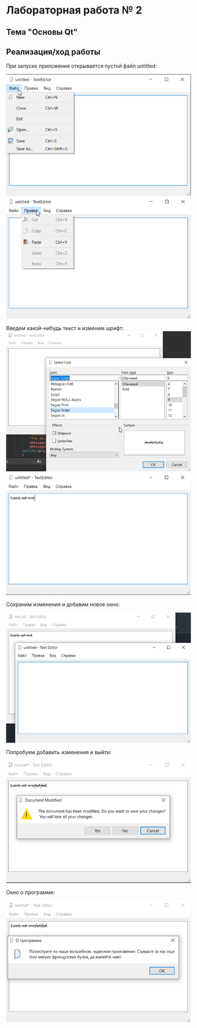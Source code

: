 # Лабораторная работа № 2 #

## Тема "Основы Qt" ##

## Реализация/ход работы ##

При запуске приложения открывается пустой файл untitled:

![image1.jpg](.\images/image1.png)
![image2.jpg](.\images/image2.png)

Введем какой-нибудь текст и изменим шрифт:
![image3.jpg](.\images/image3.png)
![image4.jpg](.\images/image4.png)

Сохраним изменения и добавим новое окно:

![image5.jpg](.\images/image5.png)

Попробуем добавить изменения и выйти:

![image6.jpg](.\images/image6.png)

Окно о программе: 

![image7.jpg](.\images/image7.png)